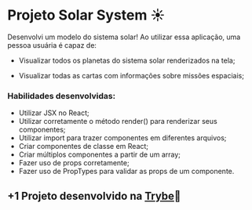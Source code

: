 # Projeto Solar System ☀️

Desenvolvi um modelo do sistema solar! Ao utilizar essa aplicação, uma pessoa usuária é capaz de:

* Visualizar todos os planetas do sistema solar renderizados na tela;

* Visualizar todas as cartas com informações sobre missões espaciais;

### Habilidades desenvolvidas:

* Utilizar JSX no React;
* Utilizar corretamente o método render() para renderizar seus componentes;
* Utilizar import para trazer componentes em diferentes arquivos;
* Criar componentes de classe em React;
* Criar múltiplos componentes a partir de um array;
* Fazer uso de props corretamente;
* Fazer uso de PropTypes para validar as props de um componente.

## +1 Projeto desenvolvido na [Trybe](https://www.betrybe.com/)💚
